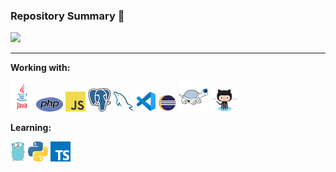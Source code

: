 
### Repository Summary 🚀
[![](https://raw.githubusercontent.com/Ken46373/Ken46373/master/profile-summary-card-output/solarized/1-repos-per-language.svg)](https://github.com/vn7n24fzkq/github-profile-summary-cards)

---

**Working with:**

![java](icons/java.png)
![PHP](icons/php.png)
![JavaScript](icons/javascript.png)
![PostgreSQL](icons/postgre.png)
![MySQL](icons/mysql.png)
![VSCode](icons/vscode.png)
![Eclipse](icons/eclipse.png)
![TortoiseSVN](icons/tortoisesvn.png)
![GitHub](icons/github.png)

**Learning:**

![Golang](icons/golang.png)
![Python](icons/python.png)
![TypeScript](icons/typescript.png)
